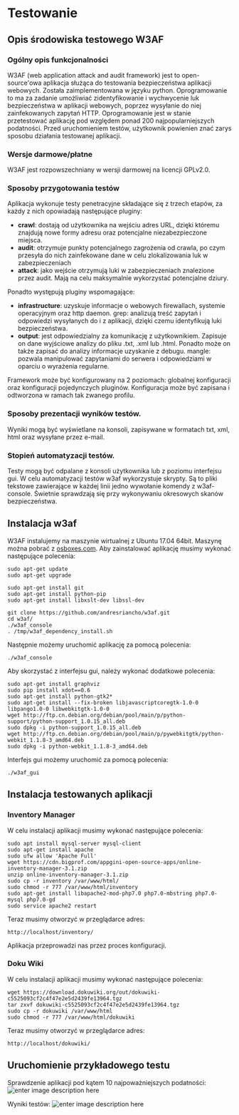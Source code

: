 # Testowanie

## Opis środowiska testowego W3AF
### Ogólny opis funkcjonalności

W3AF (web application attack and audit framework) jest to open-source'owa aplikacja służąca do testowania bezpieczeństwa aplikacji webowych. Została zaimplementowana w języku python. Oprogramowanie to ma za zadanie umożliwiać zidentyfikowanie i wychwycenie luk bezpieczeństwa w aplikacji webowych, poprzez wysyłanie do niej zainfekowanych zapytań HTTP.  Oprogramowanie jest w stanie przetestować aplikację pod względem ponad 200 najpopularniejszych podatności. Przed uruchomieniem testów, użytkownik powienien znać zarys sposobu działania testowanej aplikacji.

### Wersje darmowe/płatne

W3AF jest rozpowszechniany w wersji darmowej na licencji GPLv2.0.

### Sposoby przygotowania testów

Aplikacja wykonuje testy penetracyjne składające się z trzech etapów, za każdy z nich opowiadają następujące pluginy:

 - **crawl**: dostają od użytkownika na wejściu adres URL, dzięki któremu znajdują nowe formy adresu oraz potencjalne niezabezpieczone miejsca.
 - **audit**: otrzymuje punkty potencjalnego zagrożenia od crawla, po czym przesyła do nich zainfekowane dane w celu zlokalizowania luk w
   zabezpieczeniach
 -  **attack**: jako wejście otrzymują luki w zabezpieczeniach znalezione przez audit. Mają na celu maksymalnie wykorzystać potencjalne dziury.

Ponadto występują pluginy wspomagające:

 - **infrastructure**: uzyskuje informacje o webowych firewallach, systemie operacyjnym oraz http daemon. grep: analizują treść zapytań i odpowiedzi wysyłanych do i z aplikacji, dzięki czemu identyfikują luki bezpieczeństwa.
 - **output**: jest odpowiedzialny za komunikację z użytkownikiem. Zapisuje on dane wyjściowe analizy do pliku .txt, .xml lub .html. Ponadto może on także zapisać do analizy informacje uzyskanie z debugu.  mangle: pozwala manipulować zapytaniami do serwera i odpowiedziami w oparciu o wyrażenia regularne.

Framework może być konfigurowany na 2 poziomach: globalnej konfiguracji oraz konfiguracji pojedynczych pluginów. Konfiguracja może być zapisana i odtworzona w ramach tak zwanego profilu.

### Sposoby prezentacji wyników testów.

Wyniki mogą być wyświetlane na konsoli, zapisywane w formatach txt, xml, html oraz wysyłane przez e-mail.

### Stopień automatyzacji testów.

Testy mogą być odpalane z konsoli użytkownika lub z poziomu interfejsu gui. W celu automatyzacji testów w3af wykorzystuje skrypty. Są to pliki tekstowe zawierające w każdej linii jedno wywołanie komendy z w3af-console. Świetnie sprawdzają się przy wykonywaniu okresowych skanów bezpieczeństwa.

## Instalacja w3af
W3AF instalujemy na maszynie wirtualnej z Ubuntu 17.04 64bit. Maszynę można pobrać z [osboxes.com](osboxes.org).
Aby zainstalować aplikację musimy wykonać następujące polecenia:

```
sudo apt-get update
sudo apt-get upgrade

sudo apt-get install git
sudo apt-get install python-pip
sudo apt-get install libxslt-dev libssl-dev

git clone https://github.com/andresriancho/w3af.git
cd w3af/
./w3af_console
. /tmp/w3af_dependency_install.sh

```

Następnie możemy uruchomić aplikację za pomocą polecenia:

```
./w3af_console
```

Aby skorzystać z interfejsu gui, należy wykonać dodatkowe polecenia:

```
sudo apt-get install graphviz
sudo pip install xdot==0.6
sudo apt-get install python-gtk2*
sudo apt-get install --fix-broken libjavascriptcoregtk-1.0-0 libpango1.0-0 libwebkitgtk-1.0-0
wget http://ftp.cn.debian.org/debian/pool/main/p/python-support/python-support_1.0.15_all.deb
sudo dpkg -i python-support_1.0.15_all.deb
wget http://ftp.cn.debian.org/debian/pool/main/p/pywebkitgtk/python-webkit_1.1.8-3_amd64.deb
sudo dpkg -i python-webkit_1.1.8-3_amd64.deb
```

Interfejs gui możemy uruchomić za pomocą polecenia:
```
./w3af_gui 
```

## Instalacja testowanych aplikacji

### Inventory Manager

W celu instalacji aplikacji musimy wykonać następujące polecenia:
```
sudo apt install mysql-server mysql-client
sudo apt-get install apache
sudo ufw allow 'Apache Full'
wget https://cdn.bigprof.com/appgini-open-source-apps/online-inventory-manager-3.1.zip
unzip online-inventory-manager-3.1.zip
sudo cp -r inventory /var/www/html/
sudo chmod -r 777 /var/www/html/inventory
sudo apt-get install libapache2-mod-php7.0 php7.0-mbstring php7.0-mysql php7.0-gd
sudo service apache2 restart
```
Teraz musimy otworzyć w przeglądarce adres:
```
http://localhost/inventory/
```

Aplikacja przeprowadzi nas przez proces konfiguracji.

### Doku Wiki

W celu instalacji aplikacji musimy wykonać następujące polecenia:
```
wget https://download.dokuwiki.org/out/dokuwiki-c5525093cf2c4f47e2e5d2439fe13964.tgz
tar zxvf dokuwiki-c5525093cf2c4f47e2e5d2439fe13964.tgz
sudo cp -r dokuwiki /var/www/html
sudo chmod -r 777 /var/www/html/dokuwiki
```
Teraz musimy otworzyć w przeglądarce adres:
```
http://localhost/dokuwiki/
```

## Uruchomienie przykładowego testu

Sprawdzenie aplikacji pod kątem 10 najpoważniejszych podatności:
![enter image description here](https://i.imgur.com/j11cjbj.png)

Wyniki testów:
![enter image description here](https://i.imgur.com/qdJjCuk.png)
